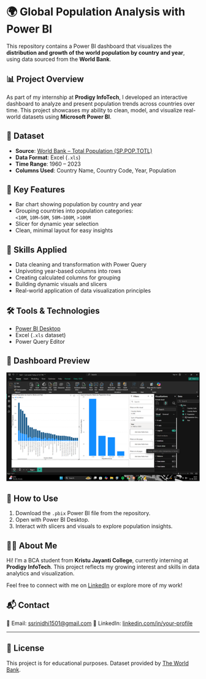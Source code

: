 # 🌍 Global Population Analysis with Power BI

This repository contains a Power BI dashboard that visualizes the **distribution and growth of the world population by country and year**, using data sourced from the **World Bank**.

## 📊 Project Overview

As part of my internship at **Prodigy InfoTech**, I developed an interactive dashboard to analyze and present population trends across countries over time. This project showcases my ability to clean, model, and visualize real-world datasets using **Microsoft Power BI**.

## 📁 Dataset

- **Source**: [World Bank – Total Population (SP.POP.TOTL)](https://data.worldbank.org/indicator/SP.POP.TOTL)
- **Data Format**: Excel (`.xls`)
- **Time Range**: 1960 – 2023
- **Columns Used**: Country Name, Country Code, Year, Population

## 🧠 Key Features

- Bar chart showing population by country and year
- Grouping countries into population categories:  
  `<10M`, `10M–50M`, `50M–100M`, `>100M`
- Slicer for dynamic year selection
- Clean, minimal layout for easy insights

## 📌 Skills Applied

- Data cleaning and transformation with Power Query
- Unpivoting year-based columns into rows
- Creating calculated columns for grouping
- Building dynamic visuals and slicers
- Real-world application of data visualization principles

## 🛠 Tools & Technologies

- [Power BI Desktop](https://powerbi.microsoft.com/)
- Excel (`.xls` dataset)
- Power Query Editor

## 📸 Dashboard Preview

![Dashboard Screenshot](./Screenshot%202025-06-12%20192621.png)


## 🚀 How to Use

1. Download the `.pbix` Power BI file from the repository.
2. Open with Power BI Desktop.
3. Interact with slicers and visuals to explore population insights.

## 🙋‍♂️ About Me

Hi! I’m a BCA student from **Kristu Jayanti College**, currently interning at **Prodigy InfoTech**. This project reflects my growing interest and skills in data analytics and visualization.

Feel free to connect with me on [LinkedIn](www.linkedin.com/in/srinidhi-s-4a4285288) or explore more of my work!

## 📬 Contact

📧 Email: ssrinidhi1501@gmail.com 
🔗 LinkedIn: [linkedin.com/in/your-profile](www.linkedin.com/in/srinidhi-s-4a4285288)  

---

## 📄 License

This project is for educational purposes. Dataset provided by [The World Bank](https://data.worldbank.org/).
